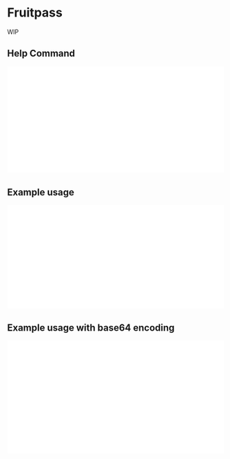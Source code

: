 # Fruitpass

WIP

## Help Command

<img src=".github/assets/help.svg" />

## Example usage

<img src=".github/assets/basic-usage.svg" />

## Example usage with base64 encoding

<img src=".github/assets/usage-encode.svg" />
